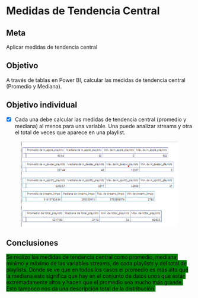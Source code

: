 # Medidas de Tendencia Central

## Meta

Aplicar medidas de tendencia central

## Objetivo

A través de tablas en Power BI, calcular las medidas de tendencia central (Promedio y Mediana).

## Objetivo individual

* [x] Cada una debe calcular las medidas de tendencia central (promedio y mediana) al menos para una variable. Una puede analizar streams y otra el total de veces que aparece en una playlist.

<figure><img src="../../.gitbook/assets/image (5).png" alt=""><figcaption></figcaption></figure>

## Conclusiones

<mark style="background-color:green;">Se realizo las medidas de tendencia central como promedio, mediana, mínimo y máximo de las variables streams, de cada playlists y del total de playlists. Donde se ve que en todos los casos el promedio es más alto que la mediana esto significa que hay en el conjunto de datos unos que están extremadamente altos y hacen que el promedio sea mucho más grande. Esto tampoco nos da una descripción total de la distribución.</mark>
